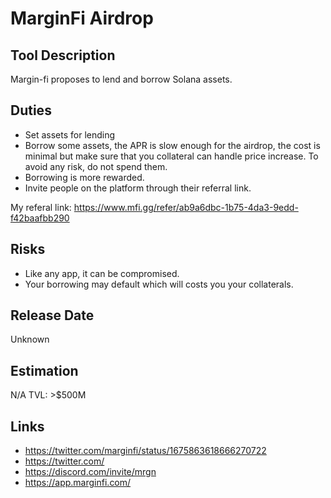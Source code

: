 # MarginFi Airdrop

## Tool Description

Margin-fi proposes to lend and borrow Solana assets. 

## Duties

* Set assets for lending
* Borrow some assets, the APR is slow enough for the airdrop, the cost is minimal but
  make sure that you collateral can handle price increase. To avoid any risk, do not spend them.
* Borrowing is more rewarded.
* Invite people on the platform through their referral link.

My referal link: https://www.mfi.gg/refer/ab9a6dbc-1b75-4da3-9edd-f42baafbb290

## Risks

* Like any app, it can be compromised.
* Your borrowing may default which will costs you your collaterals.

## Release Date

Unknown

## Estimation

N/A
TVL: >$500M

## Links

* https://twitter.com/marginfi/status/1675863618666270722
* https://twitter.com/
* https://discord.com/invite/mrgn
* https://app.marginfi.com/
